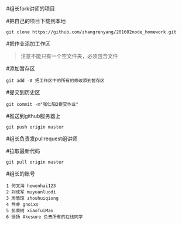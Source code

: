 #组长fork讲师的项目

#把自己的项目下载到本地
```
git clone https://github.com/zhangrenyang/201602node_homework.git
```

#把作业添加工作区
> 注意不能只有一个空文件夹，必须包含文件

#添加暂存区
```
git add -A 把工作区中的所有的修改添到暂存区
```

#提交到历史区
```
git commit -m"张仁阳2提交作业"
```

#推送到github服务器上
```
git push origin master
```

#组长负责发pullrequest组讲师

#拉取最新代码
```
git pull origin master
```


#组长的账号
```
1 何文海 hewenhai123
2 刘成军 muyuanluodi
3 周慧琼 zhouhuiqiong
4 熊睿 gnoixs
5 彭荣树 xiaoTuiMao
6 徐扬 Akesure 负责所有的在线同学
```
